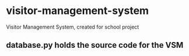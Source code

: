 # visitor-management-system
 Visitor Management System, created for school project

## database.py holds the source code for the VSM
